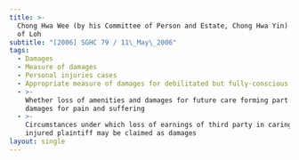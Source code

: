 ```yaml
---
title: >-
  Chong Hwa Wee (by his Committee of Person and Estate, Chong Hwa Yin) v Estate
  of Loh
subtitle: "[2006] SGHC 79 / 11\_May\_2006"
tags:
  - Damages
  - Measure of damages
  - Personal injuries cases
  - Appropriate measure of damages for debilitated but fully-conscious plaintiff
  - >-
    Whether loss of amenities and damages for future care forming part of
    damages for pain and suffering
  - >-
    Circumstances under which loss of earnings of third party in caring for
    injured plaintiff may be claimed as damages
layout: single
---
```


